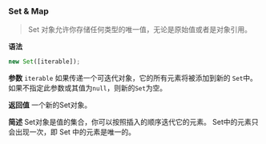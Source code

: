 ### Set & Map

> Set 对象允许你存储任何类型的唯一值，无论是原始值或者是对象引用。

**语法**

```javaScript
new Set([iterable]);
```
**参数**
`iterable`
如果传递一个可迭代对象，它的所有元素将被添加到新的 `Set`中。如果不指定此参数或其值为`null`，则新的`Set`为空。

**返回值**
一个新的Set对象。

**简述**
Set对象是值的集合，你可以按照插入的顺序迭代它的元素。 Set中的元素只会出现一次，即 Set 中的元素是唯一的。

